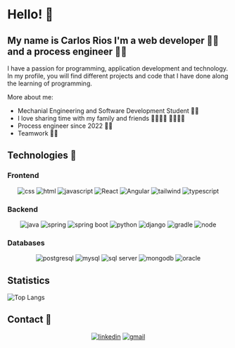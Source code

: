 # Hello! 👋
## My name is Carlos Rios I'm a web developer 👨‍💻 and a process engineer 👨‍🔬

I have a passion for programming, application development and technology. In my profile, you will find different projects and code that I have done along the learning of programming.

More about me:

* Mechanial Engineering and Software Development Student 👨‍🎓
* I love sharing time with my family and friends 👨‍👩‍👧‍👦 👨‍👩‍👧‍👦
* Process engineer since 2022 🧑‍🔬
* Teamwork 🧑‍🤝‍

## Technologies 💎

### Frontend

<section align='center'>
  <img src="https://img.shields.io/badge/CSS3-1572B6?style=for-the-badge&logo=css3&logoColor=white" alt="css"/>
  <img src="https://img.shields.io/badge/HTML5-E34F26?style=for-the-badge&logo=html5&logoColor=white" alt="html"/>
  <img src="https://img.shields.io/badge/JavaScript-323330?style=for-the-badge&logo=javascript&logoColor=F7DF1E" alt="javascript"/>
  <img src="https://img.shields.io/badge/React-20232A?style=for-the-badge&logo=react&logoColor=61DAFB" alt="React"/>
  <img src="https://img.shields.io/badge/Angular-DD0031?style=for-the-badge&logo=angular&logoColor=whit" alt="Angular"/>
  <img src="https://img.shields.io/badge/Tailwind_CSS-38B2AC?style=for-the-badge&logo=tailwind-css&logoColor=white" alt="tailwind"/>
  <img src="https://img.shields.io/badge/TypeScript-007ACC?style=for-the-badge&logo=typescript&logoColor=white" alt="typescript"/>
</section>

### Backend

<section align='center'>
  <img src="https://img.shields.io/badge/Java-ED8B00?style=for-the-badge&logo=openjdk&logoColor=white" alt="java"/>
  <img src="https://img.shields.io/badge/Spring-6DB33F?style=for-the-badge&logo=spring&logoColor=white" alt="spring"/>
  <img src="https://img.shields.io/badge/Spring_Boot-F2F4F9?style=for-the-badge&logo=spring-boot" alt="spring boot"/>
  <img src="https://img.shields.io/badge/Python-FFD43B?style=for-the-badge&logo=python&logoColor=blue" alt="python"/>
  <img src="https://img.shields.io/badge/Django-092E20?style=for-the-badge&logo=django&logoColor=green" alt="django"/>
  <img src="https://img.shields.io/badge/gradle-02303A?style=for-the-badge&logo=gradle&logoColor=white" alt="gradle"/>
  <img src="https://img.shields.io/badge/Node%20js-339933?style=for-the-badge&logo=nodedotjs&logoColor=white" alt="node"/>
</section>

### Databases

<section align='center'>
  <img src="https://img.shields.io/badge/PostgreSQL-316192?style=for-the-badge&logo=postgresql&logoColor=white" alt="postgresql"/>
  <img src="https://img.shields.io/badge/MySQL-005C84?style=for-the-badge&logo=mysql&logoColor=white" alt="mysql"/>
  <img src="https://img.shields.io/badge/Microsoft%20SQL%20Server-CC2927?style=for-the-badge&logo=microsoft%20sql%20server&logoColor=white" alt="sql server"/>
  <img src="https://img.shields.io/badge/MongoDB-4EA94B?style=for-the-badge&logo=mongodb&logoColor=white" alt="mongodb"/>
  <img src="https://img.shields.io/badge/Oracle-F80000?style=for-the-badge&logo=Oracle&logoColor=white" alt="oracle"/>
</section>

<!-- ![html-5 |10](https://user-images.githubusercontent.com/87234948/211095877-d20806e1-c8b6-4c35-88a9-4d36e55a0971.png)
![css-3](https://user-images.githubusercontent.com/87234948/211096263-55613634-7f07-4301-b948-ccb04b27d354.png)
![js](https://user-images.githubusercontent.com/87234948/211096274-075aafed-dc24-40e2-b5ba-9dce2be544d4.png)
![java](https://user-images.githubusercontent.com/87234948/211096285-8bccd093-f53d-4fd3-9676-409ab3301baa.png)
![servidor-sql](https://user-images.githubusercontent.com/87234948/211096302-261e5846-e0a3-4383-b674-d85827b83bc9.png)
![react](https://user-images.githubusercontent.com/87234948/211096314-62bfe43c-22ca-4850-a325-9d26f7773ec3.png)
-->

## Statistics
![Top Langs](https://github-readme-stats.vercel.app/api/top-langs/?username=Cearjeyou&layout=compact&langs_count=7)

## Contact 📧

<section align='center'>
  <a href="https://www.linkedin.com/in/carlos-arturo-bermudez-rios/" target="_blank" ><img src="https://img.shields.io/badge/LinkedIn-0077B5?style=for-the-badge&logo=linkedin&logoColor=white" alt="linkedin"/></a>
  <a href="mailto:arturo.bermudezrios@gmail.com"><img src="https://img.shields.io/badge/Gmail-D14836?style=for-the-badge&logo=gmail&logoColor=white" alt="gmail"/></a>
</section>

<!--
**Cearjeyou/Cearjeyou** is a ✨ _special_ ✨ repository because its `README.md` (this file) appears on your GitHub profile.

Here are some ideas to get you started:

- 🔭 I’m currently working on ...
- 🌱 I’m currently learning ...
- 👯 I’m looking to collaborate on ...
- 🤔 I’m looking for help with ...
- 💬 Ask me about ...
- 📫 How to reach me: ...
- 😄 Pronouns: ...
- ⚡ Fun fact: ...
-->

